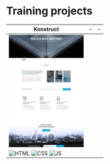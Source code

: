 # Training projects

| Konstruct | - | - |
| ----------- | ----------- | ------- |
| ![Konstruct](konstruct-prev.jpg) | | |
| ![HTML](https://img.shields.io/badge/HTML-bf5836) ![CSS](https://img.shields.io/badge/CSS-511f78) ![JS](https://img.shields.io/badge/JS-e8d20e)   | | |
